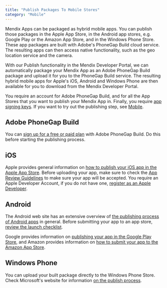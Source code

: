 ```yaml
---
title: "Publish Packages To Mobile Stores"
category: "Mobile"
---
```



Mendix Apps can be packaged as hybrid mobile apps. You can publish those packages in the Apple App Store, in the Android app stores, e.g. Google Play or the Amazon App Store, and in the Windows Phone Store. These app packages are built with Adobe's PhoneGap Build cloud service. The resulting apps can then access native functionality, such as the geo location service and the camera.

With our Publish functionality in the Mendix Developer Portal, we can automatically package your Mendix App as an Adobe PhoneGap Build package and upload it for you to the PhoneGap Build service. The resulting hybrid mobile apps for Apple's iOS, Android and Windows Phone are then available for you to download from the Mendix Developer Portal.

You require an account for Adobe PhoneGap Build, and for all the App Stores that you want to publish your Mendix App in. Finally, you require [app signing keys](managing-app-signing-keys). If you want to try out the publishing step, see [Mobile](/howto50/mobile).

## Adobe PhoneGap Build

You can [sign up for a free or paid plan](https://build.phonegap.com/plans) with Adobe PhoneGap Build. Do this before starting the publishing process.

## iOS

Apple provides general information on [how to publish your iOS app in the Apple App Store](https://developer.apple.com/programs/ios/distribute.html). Before uploading your app, make sure to check the [App Review Guidelines](https://developer.apple.com/app-store/review/) to make sure your app will be accepted. You require an Apple Developer Account, if you do not have one, [register as an Apple Developer](https://developer.apple.com/register/index.action).

## Android

The Android web site has an extensive overview of [the publishing process of Android apps](http://developer.android.com/tools/publishing/publishing_overview.html) in general. Before submitting your app to an app store, [review the launch checklist](http://developer.android.com/distribute/tools/launch-checklist.html).

Google provides information on [publishing your app in the Google Play Store](http://developer.android.com/distribute/googleplay/index.html), and Amazon provides information on [how to submit your app to the Amazon App Store](https://developer.amazon.com/public/support/submitting-your-app).

## Windows Phone

You can upload your built package directly to the Windows Phone Store. Check Microsoft's website for information [on the publish process](https://dev.windows.com/en-us/publish).
